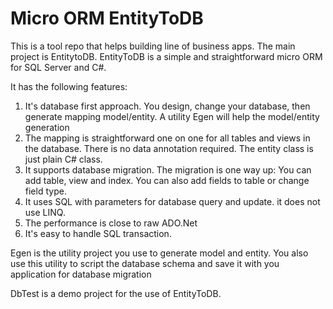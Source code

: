 # Micro ORM EntityToDB
This is a tool repo that helps building line of business apps. The main project is EntitytoDB. EntityToDB is a simple and straightforward micro ORM for SQL Server and C#.

It has the following features:

  1. It's database first approach. You design, change your database, then generate mapping model/entity. A utility Egen will help the model/entity generation
  2. The mapping is straightforward one on one for all tables and views in the database.  There is no data annotation required. The entity class is just plain C# class.
  3. It supports database migration. The migration is one way up: You can add table, view and index. You can also add fields to table or change field type. 
  4. It uses SQL with parameters for database query and update. it does not use LINQ.
  5. The performance is close to raw ADO.Net
  6. It's easy to handle SQL transaction.

Egen is the utility project you use to generate model and entity. You also use this utility to script the database schema and save it with you application for database migration

DbTest is a demo project for the use of EntityToDB.
